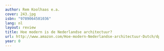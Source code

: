 ```yaml
---
author: Rem Koolhaas e.a.
cover: 243.jpg
isbn: "9789064501036"
lang: nl
layout: review
title: Hoe modern is de Nederlandse architectuur?
url: http://www.amazon.com/Hoe-modern-Nederlandse-architectuur-Dutch/dp/9064501033?SubscriptionId=0VMG0VFGBMRWVRA58R02&tag=ldvd-20&linkCode=xm2&camp=2025&creative=165953&creativeASIN=9064501033
year: 0
---
```

